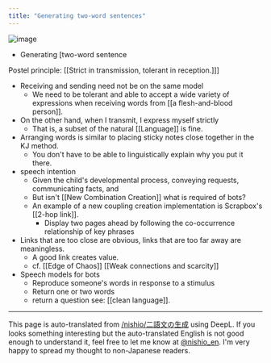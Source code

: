 ```yaml
---
title: "Generating two-word sentences"
---
```


![image](https://gyazo.com/8ceacd73627793be67cc164d82ea53b7/thumb/1000)
- Generating [two-word sentence

Postel principle: [[Strict in transmission, tolerant in reception.]]]
- Receiving and sending need not be on the same model
    - We need to be tolerant and able to accept a wide variety of expressions when receiving words from [[a flesh-and-blood person]].
- On the other hand, when I transmit, I express myself strictly
    - That is, a subset of the natural [[Language]] is fine.
- Arranging words is similar to placing sticky notes close together in the KJ method.
    - You don't have to be able to linguistically explain why you put it there.
- speech intention
    - Given the child's developmental process, conveying requests, communicating facts, and
    - But isn't [[New Combination Creation]] what is required of bots?
    - An example of a new coupling creation implementation is Scrapbox's [[2-hop link]].
        - Display two pages ahead by following the co-occurrence relationship of key phrases
- Links that are too close are obvious, links that are too far away are meaningless.
    - A good link creates value.
    - cf.  [[Edge of Chaos]]   [[Weak connections and scarcity]]
- Speech models for bots
    - Reproduce someone's words in response to a stimulus
    - Return one or two words
    - return a question see: [[clean language]].

---
This page is auto-translated from [/nishio/二語文の生成](https://scrapbox.io/nishio/二語文の生成) using DeepL. If you looks something interesting but the auto-translated English is not good enough to understand it, feel free to let me know at [@nishio_en](https://twitter.com/nishio_en). I'm very happy to spread my thought to non-Japanese readers.
